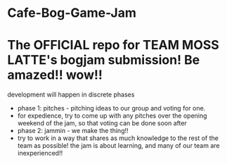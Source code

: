 # Cafe-Bog-Game-Jam
<h1>The OFFICIAL repo for TEAM MOSS LATTE's bogjam submission! Be amazed!! wow!!</h1>

<p>development will happen in discrete phases</p>
<ul>
  <li>phase 1: pitches - pitching ideas to our group and voting for one.</li>
  <li>for expedience, try to come up with any pitches over the opening weekend of the jam, so that voting can be done soon after</li>
  <li>phase 2: jammin - we make the thing!!</li>
  <li>try to work in a way that shares as much knowledge to the rest of the team as possible! the jam is about learning, and many of our team are inexperienced!!</li>
</ul>
